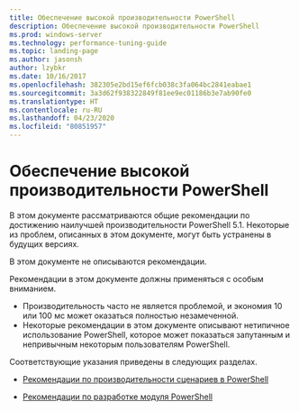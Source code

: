 ```yaml
---
title: Обеспечение высокой производительности PowerShell
description: Обеспечение высокой производительности PowerShell
ms.prod: windows-server
ms.technology: performance-tuning-guide
ms.topic: landing-page
ms.author: jasonsh
author: lzybkr
ms.date: 10/16/2017
ms.openlocfilehash: 382305e2bd15ef6fcb038c3fa064bc2841eabae1
ms.sourcegitcommit: 3a3d62f938322849f81ee9ec01186b3e7ab90fe0
ms.translationtype: HT
ms.contentlocale: ru-RU
ms.lasthandoff: 04/23/2020
ms.locfileid: "80851957"
---
```

# <a name="performance-tuning-for-powershell"></a>Обеспечение высокой производительности PowerShell

В этом документе рассматриваются общие рекомендации по достижению наилучшей производительности PowerShell 5.1. Некоторые из проблем, описанных в этом документе, могут быть устранены в будущих версиях.

В этом документе не описываются рекомендации.

Рекомендации в этом документе должны применяться с особым вниманием.
* Производительность часто не является проблемой, и экономия 10 или 100 мс может оказаться полностью незамеченной.
* Некоторые рекомендации в этом документе описывают нетипичное использование PowerShell, которое может показаться запутанным и непривычным некоторым пользователям PowerShell.

Соответствующие указания приведены в следующих разделах.

-   [Рекомендации по производительности сценариев в PowerShell](script-authoring-considerations.md)

-   [Рекомендации по разработке модуля PowerShell](module-authoring-considerations.md)